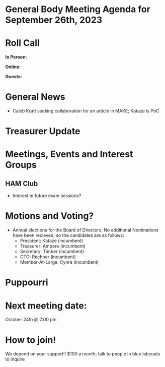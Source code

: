 # General Body Meeting Agenda for September 26th, 2023
# Roll Call
**In Person:**

**Online:** 

**Guests:** 

# General News
- Caleb Kraft seeking collaboration for an article in MAKE; Kataze is PoC
  
# Treasurer Update

# Meetings, Events and Interest Groups


## HAM Club
- Interest in future exam sessions?
# Motions and Voting?
- Annual elections for the Board of Directors. No additional Nominations have been recieved, so the candidates are as follows:
  - President: Kataze (incumbent)
  - Treasurer: Ampere (incumbent)
  - Secretary: Timber (incumbent)
  - CTO: Rechner (incumbent)
  - Member-At-Large: Cynra (incumbent)
    
# Puppourri


# Next meeting date:
October 24th @ 7:00 pm

# How to join!
We depend on your support!! $100 a month; talk to people in blue labcoats to inquire
